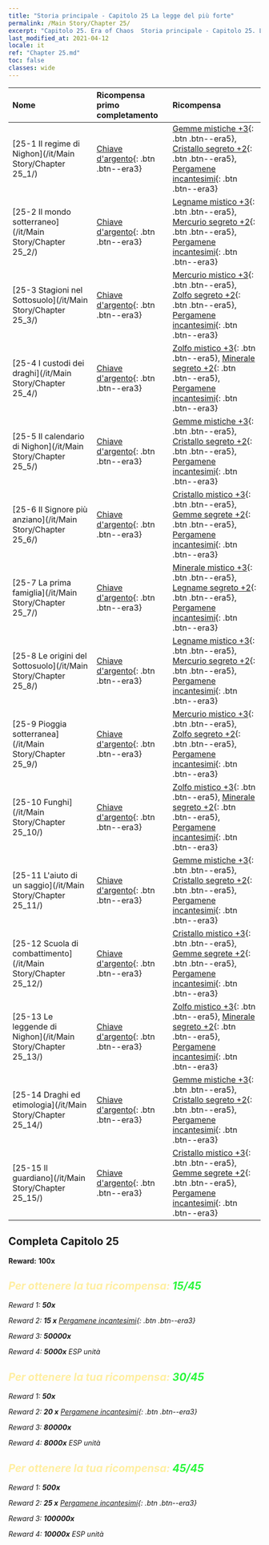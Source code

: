 ```yaml
---
title: "Storia principale - Capitolo 25 La legge del più forte"
permalink: /Main Story/Chapter 25/
excerpt: "Capitolo 25. Era of Chaos  Storia principale - Capitolo 25. La legge del più forte"
last_modified_at: 2021-04-12
locale: it
ref: "Chapter 25.md"
toc: false
classes: wide
---
```


  | Nome |  Ricompensa primo completamento | Ricompensa |
  |:------------|:------------|:------------| 
  | [25-1 Il regime di Nighon](/it/Main Story/Chapter 25_1/) | [Chiave d'argento](/it/Items/con_693/){: .btn .btn--era3} | [Gemme mistiche +3](/it/Items/mat_86/){: .btn .btn--era5}, [Cristallo segreto +2](/it/Items/mat_80/){: .btn .btn--era5}, [Pergamene incantesimi](/it/Items/con_694/){: .btn .btn--era3} |
  | [25-2 Il mondo sotterraneo](/it/Main Story/Chapter 25_2/) | [Chiave d'argento](/it/Items/con_693/){: .btn .btn--era3} | [Legname mistico +3](/it/Items/mat_83/){: .btn .btn--era5}, [Mercurio segreto +2](/it/Items/mat_77/){: .btn .btn--era5}, [Pergamene incantesimi](/it/Items/con_694/){: .btn .btn--era3} |
  | [25-3 Stagioni nel Sottosuolo](/it/Main Story/Chapter 25_3/) | [Chiave d'argento](/it/Items/con_693/){: .btn .btn--era3} | [Mercurio mistico +3](/it/Items/mat_84/){: .btn .btn--era5}, [Zolfo segreto +2](/it/Items/mat_78/){: .btn .btn--era5}, [Pergamene incantesimi](/it/Items/con_694/){: .btn .btn--era3} |
  | [25-4 I custodi dei draghi](/it/Main Story/Chapter 25_4/) | [Chiave d'argento](/it/Items/con_693/){: .btn .btn--era3} | [Zolfo mistico +3](/it/Items/mat_85/){: .btn .btn--era5}, [Minerale segreto +2](/it/Items/mat_75/){: .btn .btn--era5}, [Pergamene incantesimi](/it/Items/con_694/){: .btn .btn--era3} |
  | [25-5 Il calendario di Nighon](/it/Main Story/Chapter 25_5/) | [Chiave d'argento](/it/Items/con_693/){: .btn .btn--era3} | [Gemme mistiche +3](/it/Items/mat_86/){: .btn .btn--era5}, [Cristallo segreto +2](/it/Items/mat_80/){: .btn .btn--era5}, [Pergamene incantesimi](/it/Items/con_694/){: .btn .btn--era3} |
  | [25-6 Il Signore più anziano](/it/Main Story/Chapter 25_6/) | [Chiave d'argento](/it/Items/con_693/){: .btn .btn--era3} | [Cristallo mistico +3](/it/Items/mat_87/){: .btn .btn--era5}, [Gemme segrete +2](/it/Items/mat_79/){: .btn .btn--era5}, [Pergamene incantesimi](/it/Items/con_694/){: .btn .btn--era3} |
  | [25-7 La prima famiglia](/it/Main Story/Chapter 25_7/) | [Chiave d'argento](/it/Items/con_693/){: .btn .btn--era3} | [Minerale mistico +3](/it/Items/mat_82/){: .btn .btn--era5}, [Legname segreto +2](/it/Items/mat_76/){: .btn .btn--era5}, [Pergamene incantesimi](/it/Items/con_694/){: .btn .btn--era3} |
  | [25-8 Le origini del Sottosuolo](/it/Main Story/Chapter 25_8/) | [Chiave d'argento](/it/Items/con_693/){: .btn .btn--era3} | [Legname mistico +3](/it/Items/mat_83/){: .btn .btn--era5}, [Mercurio segreto +2](/it/Items/mat_77/){: .btn .btn--era5}, [Pergamene incantesimi](/it/Items/con_694/){: .btn .btn--era3} |
  | [25-9 Pioggia sotterranea](/it/Main Story/Chapter 25_9/) | [Chiave d'argento](/it/Items/con_693/){: .btn .btn--era3} | [Mercurio mistico +3](/it/Items/mat_84/){: .btn .btn--era5}, [Zolfo segreto +2](/it/Items/mat_78/){: .btn .btn--era5}, [Pergamene incantesimi](/it/Items/con_694/){: .btn .btn--era3} |
  | [25-10 Funghi](/it/Main Story/Chapter 25_10/) | [Chiave d'argento](/it/Items/con_693/){: .btn .btn--era3} | [Zolfo mistico +3](/it/Items/mat_85/){: .btn .btn--era5}, [Minerale segreto +2](/it/Items/mat_75/){: .btn .btn--era5}, [Pergamene incantesimi](/it/Items/con_694/){: .btn .btn--era3} |
  | [25-11 L'aiuto di un saggio](/it/Main Story/Chapter 25_11/) | [Chiave d'argento](/it/Items/con_693/){: .btn .btn--era3} | [Gemme mistiche +3](/it/Items/mat_86/){: .btn .btn--era5}, [Cristallo segreto +2](/it/Items/mat_80/){: .btn .btn--era5}, [Pergamene incantesimi](/it/Items/con_694/){: .btn .btn--era3} |
  | [25-12 Scuola di combattimento](/it/Main Story/Chapter 25_12/) | [Chiave d'argento](/it/Items/con_693/){: .btn .btn--era3} | [Cristallo mistico +3](/it/Items/mat_87/){: .btn .btn--era5}, [Gemme segrete +2](/it/Items/mat_79/){: .btn .btn--era5}, [Pergamene incantesimi](/it/Items/con_694/){: .btn .btn--era3} |
  | [25-13 Le leggende di Nighon](/it/Main Story/Chapter 25_13/) | [Chiave d'argento](/it/Items/con_693/){: .btn .btn--era3} | [Zolfo mistico +3](/it/Items/mat_85/){: .btn .btn--era5}, [Minerale segreto +2](/it/Items/mat_75/){: .btn .btn--era5}, [Pergamene incantesimi](/it/Items/con_694/){: .btn .btn--era3} |
  | [25-14 Draghi ed etimologia](/it/Main Story/Chapter 25_14/) | [Chiave d'argento](/it/Items/con_693/){: .btn .btn--era3} | [Gemme mistiche +3](/it/Items/mat_86/){: .btn .btn--era5}, [Cristallo segreto +2](/it/Items/mat_80/){: .btn .btn--era5}, [Pergamene incantesimi](/it/Items/con_694/){: .btn .btn--era3} |
  | [25-15 Il guardiano](/it/Main Story/Chapter 25_15/) | [Chiave d'argento](/it/Items/con_693/){: .btn .btn--era3} | [Cristallo mistico +3](/it/Items/mat_87/){: .btn .btn--era5}, [Gemme segrete +2](/it/Items/mat_79/){: .btn .btn--era5}, [Pergamene incantesimi](/it/Items/con_694/){: .btn .btn--era3} |


## Completa Capitolo 25

 **Reward:**  **100x** <i class="fas fa-gem"/>



## <span style="color: #ffeea0">Per ottenere la tua ricompensa: </span><span style="color: #27f73a">15/45</span>

 Reward 1:  **50x** <i class="fas fa-gem"/>

 Reward 2: **15 x** [Pergamene incantesimi](/it/Items/con_694/){: .btn .btn--era3}

 Reward 3:  **50000x** <i class="fas fa-coins"/>

 Reward 4:  **5000x** ESP unità



## <span style="color: #ffeea0">Per ottenere la tua ricompensa: </span><span style="color: #27f73a">30/45</span>

 Reward 1:  **50x** <i class="fas fa-gem"/>

 Reward 2: **20 x** [Pergamene incantesimi](/it/Items/con_694/){: .btn .btn--era3}

 Reward 3:  **80000x** <i class="fas fa-coins"/>

 Reward 4:  **8000x** ESP unità



## <span style="color: #ffeea0">Per ottenere la tua ricompensa: </span><span style="color: #27f73a">45/45</span>

 Reward 1:  **500x** <i class="fas fa-gem"/>

 Reward 2: **25 x** [Pergamene incantesimi](/it/Items/con_694/){: .btn .btn--era3}

 Reward 3:  **100000x** <i class="fas fa-coins"/>

 Reward 4:  **10000x** ESP unità


